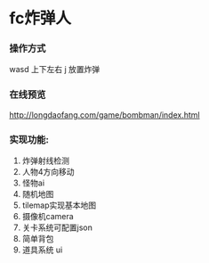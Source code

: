 # fc炸弹人

### 操作方式 
wasd 上下左右  j 放置炸弹

### 在线预览
http://longdaofang.com/game/bombman/index.html


### 实现功能:
1.  炸弹射线检测
2.  人物4方向移动
3.  怪物ai
4.  随机地图
5.  tilemap实现基本地图
6.  摄像机camera
7.  关卡系统可配置json
8.  简单背包
9.  道具系统 ui

